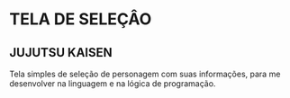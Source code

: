 # TELA DE SELEÇÂO

## JUJUTSU KAISEN

Tela simples de seleção de personagem com suas informações, para me desenvolver na linguagem e na lógica de programação.
